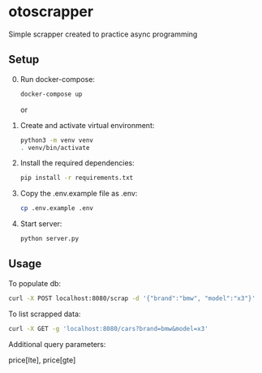 # otoscrapper
Simple scrapper created to practice async programming

## Setup

0. Run docker-compose:

    ```bash
    docker-compose up
    ```
    or

1. Create and activate virtual environment:
   ```bash
   python3 -m venv venv
   . venv/bin/activate
   ```

2. Install the required dependencies:
    ```bash
    pip install -r requirements.txt
    ```

3. Copy the .env.example file as .env:
    ```bash
    cp .env.example .env
    ```

4. Start server:
    ```bash
    python server.py
    ```

## Usage

To populate db:
```bash
curl -X POST localhost:8080/scrap -d '{"brand":"bmw", "model":"x3"}'
```
To list scrapped data:
```bash
curl -X GET -g 'localhost:8080/cars?brand=bmw&model=x3'
```
Additional query parameters:

price[lte], price[gte]